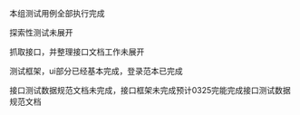 本组测试用例全部执行完成

探索性测试未展开

抓取接口，并整理接口文档工作未展开

测试框架，ui部分已经基本完成，登录范本已完成

接口测试数据规范文档未完成，接口框架未完成预计0325完能完成接口测试数据规范文档